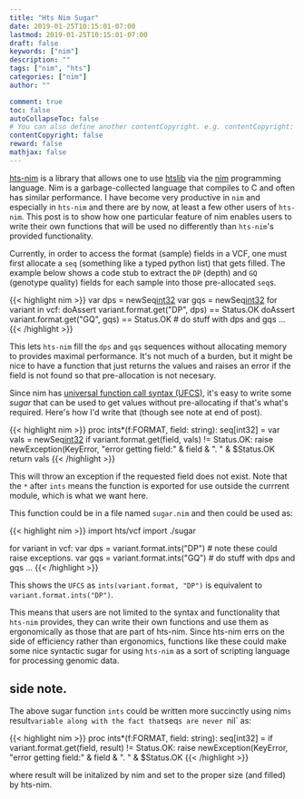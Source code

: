 ```yaml
---
title: "Hts Nim Sugar"
date: 2019-01-25T10:15:01-07:00
lastmod: 2019-01-25T10:15:01-07:00
draft: false
keywords: ["nim"]
description: ""
tags: ["nim", "hts"]
categories: ["nim"]
author: ""

comment: true
toc: false
autoCollapseToc: false
# You can also define another contentCopyright. e.g. contentCopyright: "This is another copyright."
contentCopyright: false
reward: false
mathjax: false
---
```


[hts-nim](https://github.com/brentp/hts-nim) is a library that allows one to use [htslib](https://www.htslib.org/) via the [nim](https://nim-lang.org) programming language.
Nim is a garbage-collected language that compiles to C and often has similar performance. 
I have become very productive in `nim` and especially in `hts-nim` and there are by now, at least a few other users of `hts-nim`.
This post is to show how one particular feature of nim enables users to write their own functions that will be used no differently than
`hts-nim`'s provided functionality.

Currently, in order to access the format (sample) fields in a VCF, one must first allocate a `seq` (something like a typed python list) that gets filled.
The example below shows a code stub to extract the `DP` (depth) and `GQ` (genotype quality) fields for each sample into those pre-allocated `seq`s.

{{< highlight nim >}}
var dps = newSeq[int32]()
var gqs = newSeq[int32]()
for variant in vcf:
    doAssert variant.format.get("DP", dps) == Status.OK
    doAssert variant.format.get("GQ", gqs) == Status.OK
    # do stuff with dps and gqs ...
{{< /highlight >}}

This lets `hts-nim` fill the `dps` and `gqs` sequences without allocating memory to provides maximal
performance. It's not much of a burden, but it might be nice to have a function that just returns the values and raises
an error if the field is not found so that pre-allocation is not necesary. 

Since nim has [universal function call syntax (UFCS)](https://en.wikipedia.org/wiki/Uniform_Function_Call_Syntax),
it's easy to write some *sugar* that can be used to get values without pre-allocating if that's what's required.
Here's how I'd write that (though see note at end of post).

{{< highlight nim >}}
proc ints*(f:FORMAT, field: string): seq[int32] =
  var vals = newSeq[int32]()
  if variant.format.get(field, vals) != Status.OK:
    raise newException(KeyError, "error getting field:" & field & ". " & $Status.OK
  return vals
{{< /highlight >}}


This will throw an exception if the requested field does not exist. Note that the `*` after `ints` means
the function is exported for use outside the currrent module, which is what we want here.

This function could be in a file named `sugar.nim` and then could be used as:

{{< highlight nim >}}
import hts/vcf
import ./sugar

for variant in vcf:
    var dps = variant.format.ints("DP") # note these could raise exceptions.
    var gqs = variant.format.ints("GQ")
    # do stuff with dps and gqs ...
{{< /highlight >}}

This shows the `UFCS` as `ints(variant.format, "DP")` is equivalent to `variant.format.ints("DP")`.

This means that users are not limited to the syntax and functionality that `hts-nim` provides, they can
write their own functions and use them as ergonomically as those that are part of hts-nim. Since hts-nim
errs on the side of efficiency rather than ergonomics, functions like these could make some nice syntactic 
sugar for using `hts-nim` as a sort of scripting language for processing genomic data.


## side note.

The above sugar function `ints` could be written more succinctly using nim`s `result` variable along with the
fact that `seq`s are never `nil` as:

{{< highlight nim >}}
proc ints*(f:FORMAT, field: string): seq[int32] =
  if variant.format.get(field, result) != Status.OK:
    raise newException(KeyError, "error getting field:" & field & ". " & $Status.OK
{{< /highlight >}}

where result will be initalized by nim and set to the proper size (and filled) by hts-nim.
